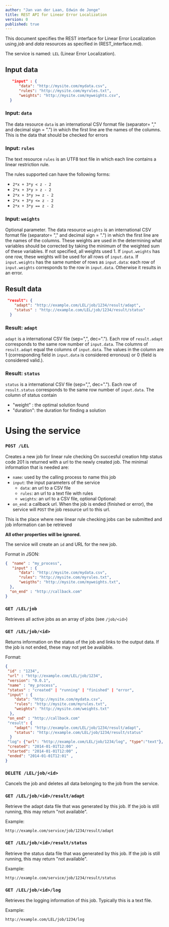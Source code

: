 ```yaml
---
author: "Jan van der Laan, Edwin de Jonge"
title: REST API for Linear Error Localization
version: 0
published: true
---
```


This document specifies the REST interface for Linear Error Localization using *job* and *data* resources as specified in (REST_interface.md).


The service is named: `LEL` (Linear Error Localization).

## Input data

```json
   "input" : {
      "data": "http://mysite.com/mydata.csv",
      "rules": "http://mysite.com/myrules.txt",
      "weights": "http://mysite.com/myweights.csv",
  }
```
### Input: `data`
The data resource `data` is an international CSV format file (separator= "," and decimal sign = ".") in which the first line are the names of the columns.
This is the data that should be checked for errors

### Input: `rules`
The text resource `rules` is an UTF8 text file in which each line contains a linear restriction rule.

The rules supported can have the following forms:
- `2*x + 3*y < z - 2`
- `2*x + 3*y > z - 2`
- `2*x + 3*y >= z - 2`
- `2*x + 3*y <= z - 2`
- `2*x + 3*y == z - 2`

### Input: `weights`
Optional parameter. The data resource `weights` is an international CSV format file (separator= "," and decimal sign = ".") in which the first line are the names of the columns.
These weights are used in the determining what variables should be corrected by taking the minimum of the weighted sum of these variables.
If not specified, all weights used  1.
If `input.weights` has one row, these weights will be used for all rows of `input.data`.
If `input.weights` has the same number of rows as `input.data`: each row of `input.weights` corresponds to the row in `input.data`.
Otherwise it results in an error.

## Result data

```json
 "result": {
    "adapt": "http://example.com/LEL/job/1234/result/adapt",
    "status" : "http://example.com/LEL/job/1234/result/status"
  }
```

### Result: `adapt`
`adapt`  is a international CSV file (sep=",", dec="."). Each row of `result.adapt` corresponds to the same row number of `input.data`. 
The columns of `result.adapt` equal the columns of `input.data`. 
The values in the column are 1 (corresponding field in `input.data` is considered erronous)  or 0 (field is considered valid.).

### Result: `status`
`status`  is a international CSV file (sep=",", dec="."). Each row of `result.status` corresponds to the same row number of `input.data`. 
The column of status contain 
- "weight" : the optimal solution found
- "duration": the duration for finding a solution

# Using the service

### `POST /LEL`

Creates a new job for linear rule checking On succesful creation http status code 201 is returned with a url to the newly created job.
The minimal information that is needed are:
- `name`: used by the calling process to name this job
- `input`: the input parameters of the service
  - `data`: an url to a CSV file
  - `rules`: an url to a text file with rules
  - `weights`: an url to a CSV file, optional
Optional:
- `on_end`: a callback url. When the job is ended (finished or error), the service will `POST` the job resource url to this url.


This is the place where new linear rule checking jobs can be submitted and job information can be retrieved

**All other properties will be ignored.**

The service will create an `id` and URL for the new job.

Format in JSON:
```json
{  "name" : "my_process",
   "input" : {
      "data": "http://mysite.com/mydata.csv",
      "rules": "http://mysite.com/myrules.txt",
      "weigths": "http://mysite.com/myweights.txt",
  },
  "on_end" : "http://callback.com"
}
```
### `GET /LEL/job`

Retrieves all active jobs as an array of jobs (see `/job/<id>`)

### `GET /LEL/job/<id>`

Returns information on the status of the job and links to the output data.
If the job is not ended, these may not yet be available.

Format:
```json
{
 "id" : "1234",
 "url" : "http://example.com/LEL/job/1234",
 "version": "0.0.1",
 "name" : "my_process",
 "status" : "created" | "running" | "finished" | "error",
 "input" : {
    "data": "http://mysite.com/mydata.csv",
    "rules": "http://mysite.com/myrules.txt",
    "weights": "http://mysite.com/weights.txt"
  },
 "on_end" : "http://callback.com"
 "result": {
    "adapt": "http://example.com/LEL/job/1234/result/adapt",
    "status": "http://example.com/LEL/job/1234/result/status"
  }
 "log": {"url": "http://example.com/LEL/job/1234/log", "type":"text"},
 "created": "2014-01-01T12:00" ,
 "started": "2014-01-01T12:00" ,
 "ended": "2014-01-01T12:01" ,
}
```

### `DELETE /LEL/job/<id>`

Cancels the job and deletes all data belonging to the job from the service. 

### `GET /LEL/job/<id>/result/adapt`

Retrieve the adapt data file that was generated by this job. 
If the job is still running, this may return "not available".

Example:

```
http://example.com/service/job/1234/result/adapt
```
### `GET /LEL/job/<id>/result/status`

Retrieve the status data file that was generated by this job. 
If the job is still running, this may return "not available".

Example:

```
http://example.com/service/job/1234/result/status
```

### `GET /LEL/job/<id>/log`

Retrieves the logging information of this job. Typically this is a text file.

Example:
```
http://example.com/LEL/job/1234/log
```
